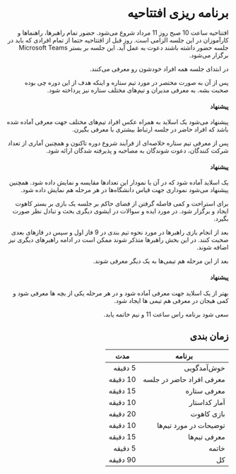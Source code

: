 <div dir="rtl" align='right'>

# برنامه ریزی افتتاحیه

افتتاحیه ساعت 10 صبح روز 11 مرداد شروع می‌شود.
حضور تمام راهبرها، راهنماها و کارآموزان در این جلسه الزامی است.
روز قبل از افتتاحیه حتما از تمام افرادی که باید در جلسه حضور داشته باشند دعوت به عمل آید.
این جلسه بر بستر Microsoft Teams برگزار می‌شود.

در ابتدای جلسه همه افراد خودشون رو معرفی می‌کنند.

پس از آن به صورت مختصر در مورد تیم ستاره و اینکه هدف از این دوره چی بوده صحبت بشه. به معرفی مدیران و تیم‌های مختلف ستاره نیز پرداخته شود.

#### پیشنهاد

پیشنهاد می‌شود یک اسلاید به همراه عکس افراد تیم‌های مختلف جهت معرفی آماده شده باشد که افراد حاضر در جلسه ارتباط بیشتری با معرفی بگیرن.

پس از معرفی تیم ستاره خلاصه‌ای از فرآیند شروع دوره تاکنون و همچنین آماری از تعداد شرکت کنندگان، دعوت شوندگان به مصاحبه و پذیرفته شدگان ارائه شود.

#### پیشنهاد

یک اسلاید آماده شود که در آن با نمودار این تعدادها مقایسه و نمایش داده شود. همچنین پیشنهاد می‌شود نموداری جهت قیاس دانشگاه‌ها در هر مرحله هم نمایش داده شود.

برای استراحت و کمی فاصله گرفتن از فضای حاکم بر جلسه یک بازی بر بستر کاهوت ایجاد و برگزار شود. در مورد ایده و سوالات در ایشوی دیگری بحث و تبادل نظر صورت بگیرد.

بعد از انجام بازی راهبرها در مورد نحوه تیم بندی در 9 فاز اول و سپس در فازهای بعدی صحبت کنند. در این بخش راهبرها متذکر شوند ممکن است در ادامه راهبرهای دیگری نیز اضافه شوند.

بعد از این مرحله هم تیمی‌ها به یک دیگر معرفی شوند.

#### پیشنهاد

بهتر از یک اسلاید جهت معرفی آماده شود و در هر مرحله یکی از بچه ها معرفی شود و کمی هیجان در معرفی هم تیمی ها ایجاد شود.

سعی شود برنامه راس ساعت 11 و نیم خاتمه یابد.

## زمان بندی

<div align='center'>


| برنامه | مدت |
| --- | --- |
| خوش‌آمدگویی | 5 دقیقه |
| معرفی افراد حاضر در جلسه | 10 دقیقه |
| معرفی ستاره | 15 دقیقه |
| آمار کداستار | 10 دقیقه |
| بازی کاهوت | 20 دقیقه |
| توضیحات در مورد تیم‌ها | 10 دقیقه |
| معرفی تیم‌ها | 15 دقیقه |
| خاتمه | 5 دقیقه |
| کل | 90 دقیقه |

</div>

</div>
